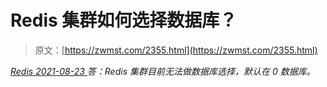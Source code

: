 <!--yml
category: 未分类
date: 0001-01-01 00:00:00
-->

# Redis 集群如何选择数据库？

> 原文：[https://zwmst.com/2355.html](https://zwmst.com/2355.html)

   [ *Redis* ](https://zwmst.com/redis)*[ <time datetime="2021-08-23T09:52:15+08:00"> 2021-08-23 </time> ](https://zwmst.com/2355.html)  答：Redis 集群目前无法做数据库选择，默认在 0 数据库。*